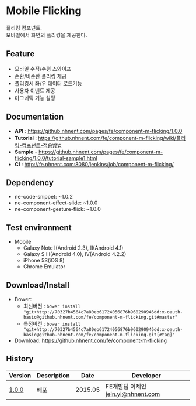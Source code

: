 Mobile Flicking
===============
플리킹 컴포넌트.<br>모바일에서 화면의 플리킹을 제공한다.

## Feature
* 모바일 수직/수평 스와이프
* 순환/비순환 플리킹 제공
* 플리킹시 좌/우 데이터 로드기능
* 사용자 이벤트 제공
* 마그네틱 기능 설정

## Documentation
* **API** : https://github.nhnent.com/pages/fe/component-m-flicking/1.0.0
* **Tutorial** : https://github.nhnent.com/fe/component-m-flicking/wiki/플리킹-컴포넌트-적용방법
* **Sample** - https://github.nhnent.com/pages/fe/component-m-flicking/1.0.0/tutorial-sample1.html
* **CI** : http://fe.nhnent.com:8080/jenkins/job/component-m-flicking/



## Dependency
* ne-code-snippet: ~1.0.2
* ne-component-effect-slide: ~1.0.0
* ne-component-gesture-flick: ~1.0.0

## Test environment
* Mobile
	* Galaxy Note I(Android 2.3), II(Android 4.1)
	* Galaxy S III(Android 4.0), IV(Android 4.2.2)
	* iPhone 5S(iOS 8)
	* Chrome Emulator


## Download/Install
* Bower:
   * 최신버전 : `bower install "git+http://70327b4564c7a80eb61724056876b960290946dd:x-oauth-basic@github.nhnent.com/fe/component-m-flicking.git#master"`
   * 특정버전 : `bower install "git+http://70327b4564c7a80eb61724056876b960290946dd:x-oauth-basic@github.nhnent.com/fe/component-m-flicking.git[#tag]"`
* Download: https://github.nhnent.com/fe/component-m-flicking

## History
| Version | Description | Date | Developer |
| ---- | ---- | ---- | ---- |
| <a href="https://github.nhnent.com/pages/fe/component-m-flicking/1.0.0">1.0.0</a> | 배포 | 2015.05 | FE개발팀 이제인 <jein.yi@nhnent.com> |
